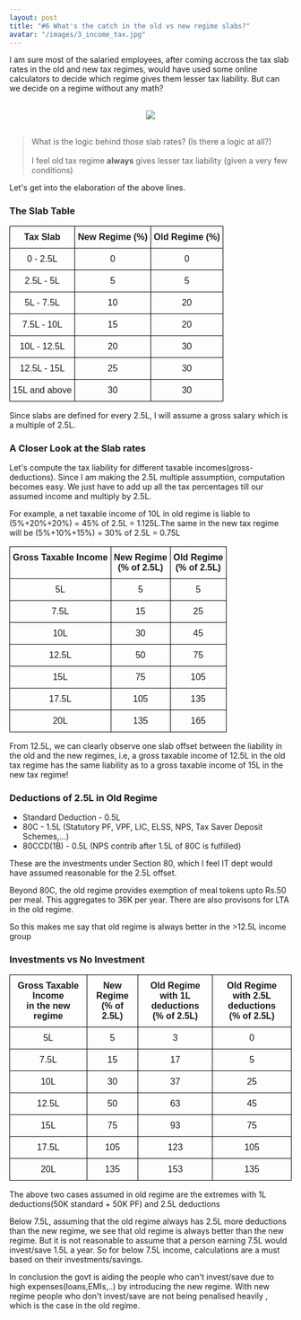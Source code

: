 ```yaml
---
layout: post
title: "#6 What's the catch in the old vs new regime slabs?"
avatar: "/images/3_income_tax.jpg"
---
```


I am sure most of the salaried employees, after coming accross the tax slab rates in the old and new tax regimes, would have used some online calculators to decide which regime gives them lesser tax liability. But can we decide on a regime without any math?

<br/>
<div style="text-align:center"><img src="{{ site.baseurl }}/images/3_income_tax.jpg" /></div>
<br/>

> What is the logic behind those slab rates? (Is there a logic at all?) <br/> <br/>
> I feel old tax regime **always** gives lesser tax liability (given a very few conditions)

Let's get into the elaboration of the above lines.

### The Slab Table

<table style="border-collapse:collapse;border-spacing:0" class="tg"><thead><tr><th style="border-color:black;border-style:solid;border-width:1px;font-family:Arial, sans-serif;font-size:medium;font-weight:bold;overflow:hidden;padding:10px 5px;text-align:center;vertical-align:top;word-break:normal">Tax Slab</th><th style="border-color:black;border-style:solid;border-width:1px;font-family:Arial, sans-serif;font-size:medium;font-weight:bold;overflow:hidden;padding:10px 5px;text-align:center;vertical-align:top;word-break:normal">New Regime (%)</th><th style="border-color:black;border-style:solid;border-width:1px;font-family:Arial, sans-serif;font-size:medium;font-weight:bold;overflow:hidden;padding:10px 5px;text-align:center;vertical-align:top;word-break:normal">Old Regime (%)</th></tr></thead><tbody><tr><td style="border-color:black;border-style:solid;border-width:1px;font-family:Arial, sans-serif;font-size:medium;overflow:hidden;padding:10px 5px;text-align:center;vertical-align:top;word-break:normal">0 - 2.5L</td><td style="border-color:black;border-style:solid;border-width:1px;font-family:Arial, sans-serif;font-size:medium;overflow:hidden;padding:10px 5px;text-align:center;vertical-align:top;word-break:normal">0</td><td style="border-color:black;border-style:solid;border-width:1px;font-family:Arial, sans-serif;font-size:medium;overflow:hidden;padding:10px 5px;text-align:center;vertical-align:top;word-break:normal">0</td></tr><tr><td style="border-color:black;border-style:solid;border-width:1px;font-family:Arial, sans-serif;font-size:medium;overflow:hidden;padding:10px 5px;text-align:center;vertical-align:top;word-break:normal">2.5L - 5L</td><td style="border-color:black;border-style:solid;border-width:1px;font-family:Arial, sans-serif;font-size:medium;overflow:hidden;padding:10px 5px;text-align:center;vertical-align:top;word-break:normal">5</td><td style="border-color:black;border-style:solid;border-width:1px;font-family:Arial, sans-serif;font-size:medium;overflow:hidden;padding:10px 5px;text-align:center;vertical-align:top;word-break:normal">5</td></tr><tr><td style="border-color:black;border-style:solid;border-width:1px;font-family:Arial, sans-serif;font-size:medium;overflow:hidden;padding:10px 5px;text-align:center;vertical-align:top;word-break:normal">5L - 7.5L</td><td style="border-color:black;border-style:solid;border-width:1px;font-family:Arial, sans-serif;font-size:medium;overflow:hidden;padding:10px 5px;text-align:center;vertical-align:top;word-break:normal">10</td><td style="border-color:black;border-style:solid;border-width:1px;font-family:Arial, sans-serif;font-size:medium;overflow:hidden;padding:10px 5px;text-align:center;vertical-align:top;word-break:normal">20</td></tr><tr><td style="border-color:black;border-style:solid;border-width:1px;font-family:Arial, sans-serif;font-size:medium;overflow:hidden;padding:10px 5px;text-align:center;vertical-align:top;word-break:normal">7.5L - 10L</td><td style="border-color:black;border-style:solid;border-width:1px;font-family:Arial, sans-serif;font-size:medium;overflow:hidden;padding:10px 5px;text-align:center;vertical-align:top;word-break:normal">15</td><td style="border-color:black;border-style:solid;border-width:1px;font-family:Arial, sans-serif;font-size:medium;overflow:hidden;padding:10px 5px;text-align:center;vertical-align:top;word-break:normal">20</td></tr><tr><td style="border-color:black;border-style:solid;border-width:1px;font-family:Arial, sans-serif;font-size:medium;overflow:hidden;padding:10px 5px;text-align:center;vertical-align:top;word-break:normal">10L - 12.5L</td><td style="border-color:black;border-style:solid;border-width:1px;font-family:Arial, sans-serif;font-size:medium;overflow:hidden;padding:10px 5px;text-align:center;vertical-align:top;word-break:normal">20</td><td style="border-color:black;border-style:solid;border-width:1px;font-family:Arial, sans-serif;font-size:medium;overflow:hidden;padding:10px 5px;text-align:center;vertical-align:top;word-break:normal">30</td></tr><tr><td style="border-color:black;border-style:solid;border-width:1px;font-family:Arial, sans-serif;font-size:medium;overflow:hidden;padding:10px 5px;text-align:center;vertical-align:top;word-break:normal">12.5L - 15L</td><td style="border-color:black;border-style:solid;border-width:1px;font-family:Arial, sans-serif;font-size:medium;overflow:hidden;padding:10px 5px;text-align:center;vertical-align:top;word-break:normal">25</td><td style="border-color:black;border-style:solid;border-width:1px;font-family:Arial, sans-serif;font-size:medium;overflow:hidden;padding:10px 5px;text-align:center;vertical-align:top;word-break:normal">30</td></tr><tr><td style="border-color:black;border-style:solid;border-width:1px;font-family:Arial, sans-serif;font-size:medium;overflow:hidden;padding:10px 5px;text-align:center;vertical-align:top;word-break:normal">15L and above</td><td style="border-color:black;border-style:solid;border-width:1px;font-family:Arial, sans-serif;font-size:medium;overflow:hidden;padding:10px 5px;text-align:center;vertical-align:top;word-break:normal">30</td><td style="border-color:black;border-style:solid;border-width:1px;font-family:Arial, sans-serif;font-size:medium;overflow:hidden;padding:10px 5px;text-align:center;vertical-align:top;word-break:normal">30</td></tr></tbody></table>

Since slabs are defined for every 2.5L, I will assume a gross salary which is a multiple of 2.5L.

### A Closer Look at the Slab rates
Let's compute the tax liability for different taxable incomes(gross-deductions). Since I am making the 2.5L multiple assumption, computation becomes easy. We just have to add up all the tax percentages till our assumed income and multiply by 2.5L.

For example, a net taxable income of 10L in old regime is liable to (5%+20%+20%) = 45% of 2.5L = 1.125L.The same in the new tax regime will be (5%+10%+15%) = 30% of 2.5L = 0.75L

<table style="border-collapse:collapse;border-spacing:0" class="tg"><thead><tr><th style="border-color:black;border-style:solid;border-width:1px;font-family:Arial, sans-serif;font-size:medium;font-weight:bold;overflow:hidden;padding:10px 5px;text-align:center;vertical-align:top;word-break:normal">Gross Taxable Income</th><th style="border-color:black;border-style:solid;border-width:1px;font-family:Arial, sans-serif;font-size:medium;font-weight:bold;overflow:hidden;padding:10px 5px;text-align:center;vertical-align:top;word-break:normal">New Regime<br>(% of 2.5L)</th><th style="border-color:black;border-style:solid;border-width:1px;font-family:Arial, sans-serif;font-size:medium;font-weight:bold;overflow:hidden;padding:10px 5px;text-align:center;vertical-align:top;word-break:normal">Old Regime<br>(% of 2.5L)</th></tr></thead><tbody><tr><td style="border-color:black;border-style:solid;border-width:1px;font-family:Arial, sans-serif;font-size:medium;overflow:hidden;padding:10px 5px;text-align:center;vertical-align:top;word-break:normal">5L</td><td style="border-color:black;border-style:solid;border-width:1px;font-family:Arial, sans-serif;font-size:medium;overflow:hidden;padding:10px 5px;text-align:center;vertical-align:top;word-break:normal">5</td><td style="border-color:black;border-style:solid;border-width:1px;font-family:Arial, sans-serif;font-size:medium;overflow:hidden;padding:10px 5px;text-align:center;vertical-align:top;word-break:normal">5</td></tr><tr><td style="border-color:black;border-style:solid;border-width:1px;font-family:Arial, sans-serif;font-size:medium;overflow:hidden;padding:10px 5px;text-align:center;vertical-align:top;word-break:normal">7.5L</td><td style="border-color:black;border-style:solid;border-width:1px;font-family:Arial, sans-serif;font-size:medium;overflow:hidden;padding:10px 5px;text-align:center;vertical-align:top;word-break:normal">15</td><td style="border-color:black;border-style:solid;border-width:1px;font-family:Arial, sans-serif;font-size:medium;overflow:hidden;padding:10px 5px;text-align:center;vertical-align:top;word-break:normal">25</td></tr><tr><td style="border-color:black;border-style:solid;border-width:1px;font-family:Arial, sans-serif;font-size:medium;overflow:hidden;padding:10px 5px;text-align:center;vertical-align:top;word-break:normal">10L</td><td style="border-color:black;border-style:solid;border-width:1px;font-family:Arial, sans-serif;font-size:medium;overflow:hidden;padding:10px 5px;text-align:center;vertical-align:top;word-break:normal">30</td><td style="border-color:black;border-style:solid;border-width:1px;font-family:Arial, sans-serif;font-size:medium;overflow:hidden;padding:10px 5px;text-align:center;vertical-align:top;word-break:normal">45</td></tr><tr><td style="border-color:black;border-style:solid;border-width:1px;font-family:Arial, sans-serif;font-size:medium;overflow:hidden;padding:10px 5px;text-align:center;vertical-align:top;word-break:normal">12.5L</td><td style="border-color:black;border-style:solid;border-width:1px;font-family:Arial, sans-serif;font-size:medium;overflow:hidden;padding:10px 5px;text-align:center;vertical-align:top;word-break:normal">50</td><td style="border-color:black;border-style:solid;border-width:1px;font-family:Arial, sans-serif;font-size:medium;overflow:hidden;padding:10px 5px;text-align:center;vertical-align:top;word-break:normal">75</td></tr><tr><td style="border-color:black;border-style:solid;border-width:1px;font-family:Arial, sans-serif;font-size:medium;overflow:hidden;padding:10px 5px;text-align:center;vertical-align:top;word-break:normal">15L</td><td style="border-color:black;border-style:solid;border-width:1px;font-family:Arial, sans-serif;font-size:medium;overflow:hidden;padding:10px 5px;text-align:center;vertical-align:top;word-break:normal">75</td><td style="border-color:black;border-style:solid;border-width:1px;font-family:Arial, sans-serif;font-size:medium;overflow:hidden;padding:10px 5px;text-align:center;vertical-align:top;word-break:normal">105</td></tr><tr><td style="border-color:black;border-style:solid;border-width:1px;font-family:Arial, sans-serif;font-size:medium;overflow:hidden;padding:10px 5px;text-align:center;vertical-align:top;word-break:normal">17.5L</td><td style="border-color:black;border-style:solid;border-width:1px;font-family:Arial, sans-serif;font-size:medium;overflow:hidden;padding:10px 5px;text-align:center;vertical-align:top;word-break:normal">105</td><td style="border-color:black;border-style:solid;border-width:1px;font-family:Arial, sans-serif;font-size:medium;overflow:hidden;padding:10px 5px;text-align:center;vertical-align:top;word-break:normal">135</td></tr><tr><td style="border-color:black;border-style:solid;border-width:1px;font-family:Arial, sans-serif;font-size:medium;overflow:hidden;padding:10px 5px;text-align:center;vertical-align:top;word-break:normal">20L</td><td style="border-color:black;border-style:solid;border-width:1px;font-family:Arial, sans-serif;font-size:medium;overflow:hidden;padding:10px 5px;text-align:center;vertical-align:top;word-break:normal">135</td><td style="border-color:black;border-style:solid;border-width:1px;font-family:Arial, sans-serif;font-size:medium;overflow:hidden;padding:10px 5px;text-align:center;vertical-align:top;word-break:normal">165</td></tr></tbody></table>

From 12.5L, we can clearly observe one slab offset between the liability in the old and the new regimes, i.e, a gross taxable income of 12.5L in the old tax regime has the same liability as to a gross taxable income of 15L in the new tax regime!

### Deductions of 2.5L in Old Regime
* Standard Deduction - 0.5L
* 80C - 1.5L (Statutory PF, VPF, LIC, ELSS, NPS, Tax Saver Deposit Schemes,...)
* 80CCD(1B) - 0.5L (NPS contrib after 1.5L of 80C is fulfilled)

These are the investments under Section 80, which I feel IT dept would have assumed reasonable for the 2.5L offset.

Beyond 80C, the old regime provides exemption of meal tokens upto Rs.50 per meal. This aggregates to 36K per year. There are also provisons for LTA in the old regime.

So this makes me say that old regime is always better in the >12.5L income group

### Investments vs No Investment

<table style="border-collapse:collapse;border-spacing:0" class="tg"><thead><tr><th style="border-color:black;border-style:solid;border-width:1px;font-family:Arial, sans-serif;font-size:medium;font-weight:bold;overflow:hidden;padding:10px 5px;text-align:center;vertical-align:top;word-break:normal">Gross Taxable Income<br>in the new regime</th><th style="border-color:black;border-style:solid;border-width:1px;font-family:Arial, sans-serif;font-size:medium;font-weight:bold;overflow:hidden;padding:10px 5px;text-align:center;vertical-align:top;word-break:normal">New Regime<br>(% of 2.5L)</th><th style="border-color:black;border-style:solid;border-width:1px;font-family:Arial, sans-serif;font-size:medium;font-weight:bold;overflow:hidden;padding:10px 5px;text-align:center;vertical-align:top;word-break:normal">Old Regime<br>with 1L deductions<br>(% of 2.5L)</th><th style="border-color:black;border-style:solid;border-width:1px;font-family:Arial, sans-serif;font-size:medium;font-weight:bold;overflow:hidden;padding:10px 5px;text-align:center;vertical-align:top;word-break:normal">Old Regime<br>with 2.5L deductions<br>(% of 2.5L)</th></tr></thead><tbody><tr><td style="border-color:black;border-style:solid;border-width:1px;font-family:Arial, sans-serif;font-size:medium;overflow:hidden;padding:10px 5px;text-align:center;vertical-align:top;word-break:normal">5L</td><td style="border-color:black;border-style:solid;border-width:1px;font-family:Arial, sans-serif;font-size:medium;overflow:hidden;padding:10px 5px;text-align:center;vertical-align:top;word-break:normal">5</td><td style="border-color:black;border-style:solid;border-width:1px;font-family:Arial, sans-serif;font-size:medium;overflow:hidden;padding:10px 5px;text-align:center;vertical-align:top;word-break:normal">3</td><td style="border-color:black;border-style:solid;border-width:1px;font-family:Arial, sans-serif;font-size:medium;overflow:hidden;padding:10px 5px;text-align:center;vertical-align:top;word-break:normal">0</td></tr><tr><td style="border-color:black;border-style:solid;border-width:1px;font-family:Arial, sans-serif;font-size:medium;overflow:hidden;padding:10px 5px;text-align:center;vertical-align:top;word-break:normal">7.5L</td><td style="border-color:black;border-style:solid;border-width:1px;font-family:Arial, sans-serif;font-size:medium;overflow:hidden;padding:10px 5px;text-align:center;vertical-align:top;word-break:normal">15</td><td style="border-color:black;border-style:solid;border-width:1px;font-family:Arial, sans-serif;font-size:medium;overflow:hidden;padding:10px 5px;text-align:center;vertical-align:top;word-break:normal">17</td><td style="border-color:black;border-style:solid;border-width:1px;font-family:Arial, sans-serif;font-size:medium;overflow:hidden;padding:10px 5px;text-align:center;vertical-align:top;word-break:normal">5</td></tr><tr><td style="border-color:black;border-style:solid;border-width:1px;font-family:Arial, sans-serif;font-size:medium;overflow:hidden;padding:10px 5px;text-align:center;vertical-align:top;word-break:normal">10L</td><td style="border-color:black;border-style:solid;border-width:1px;font-family:Arial, sans-serif;font-size:medium;overflow:hidden;padding:10px 5px;text-align:center;vertical-align:top;word-break:normal">30</td><td style="border-color:black;border-style:solid;border-width:1px;font-family:Arial, sans-serif;font-size:medium;overflow:hidden;padding:10px 5px;text-align:center;vertical-align:top;word-break:normal">37</td><td style="border-color:black;border-style:solid;border-width:1px;font-family:Arial, sans-serif;font-size:medium;overflow:hidden;padding:10px 5px;text-align:center;vertical-align:top;word-break:normal">25</td></tr><tr><td style="border-color:black;border-style:solid;border-width:1px;font-family:Arial, sans-serif;font-size:medium;overflow:hidden;padding:10px 5px;text-align:center;vertical-align:top;word-break:normal">12.5L</td><td style="border-color:black;border-style:solid;border-width:1px;font-family:Arial, sans-serif;font-size:medium;overflow:hidden;padding:10px 5px;text-align:center;vertical-align:top;word-break:normal">50</td><td style="border-color:black;border-style:solid;border-width:1px;font-family:Arial, sans-serif;font-size:medium;overflow:hidden;padding:10px 5px;text-align:center;vertical-align:top;word-break:normal">63</td><td style="border-color:black;border-style:solid;border-width:1px;font-family:Arial, sans-serif;font-size:medium;overflow:hidden;padding:10px 5px;text-align:center;vertical-align:top;word-break:normal">45</td></tr><tr><td style="border-color:black;border-style:solid;border-width:1px;font-family:Arial, sans-serif;font-size:medium;overflow:hidden;padding:10px 5px;text-align:center;vertical-align:top;word-break:normal">15L</td><td style="border-color:black;border-style:solid;border-width:1px;font-family:Arial, sans-serif;font-size:medium;overflow:hidden;padding:10px 5px;text-align:center;vertical-align:top;word-break:normal">75</td><td style="border-color:black;border-style:solid;border-width:1px;font-family:Arial, sans-serif;font-size:medium;overflow:hidden;padding:10px 5px;text-align:center;vertical-align:top;word-break:normal">93</td><td style="border-color:black;border-style:solid;border-width:1px;font-family:Arial, sans-serif;font-size:medium;overflow:hidden;padding:10px 5px;text-align:center;vertical-align:top;word-break:normal">75</td></tr><tr><td style="border-color:black;border-style:solid;border-width:1px;font-family:Arial, sans-serif;font-size:medium;overflow:hidden;padding:10px 5px;text-align:center;vertical-align:top;word-break:normal">17.5L</td><td style="border-color:black;border-style:solid;border-width:1px;font-family:Arial, sans-serif;font-size:medium;overflow:hidden;padding:10px 5px;text-align:center;vertical-align:top;word-break:normal">105</td><td style="border-color:black;border-style:solid;border-width:1px;font-family:Arial, sans-serif;font-size:medium;overflow:hidden;padding:10px 5px;text-align:center;vertical-align:top;word-break:normal">123</td><td style="border-color:black;border-style:solid;border-width:1px;font-family:Arial, sans-serif;font-size:medium;overflow:hidden;padding:10px 5px;text-align:center;vertical-align:top;word-break:normal">105</td></tr><tr><td style="border-color:black;border-style:solid;border-width:1px;font-family:Arial, sans-serif;font-size:medium;overflow:hidden;padding:10px 5px;text-align:center;vertical-align:top;word-break:normal">20L</td><td style="border-color:black;border-style:solid;border-width:1px;font-family:Arial, sans-serif;font-size:medium;overflow:hidden;padding:10px 5px;text-align:center;vertical-align:top;word-break:normal">135</td><td style="border-color:black;border-style:solid;border-width:1px;font-family:Arial, sans-serif;font-size:medium;overflow:hidden;padding:10px 5px;text-align:center;vertical-align:top;word-break:normal">153</td><td style="border-color:black;border-style:solid;border-width:1px;font-family:Arial, sans-serif;font-size:medium;overflow:hidden;padding:10px 5px;text-align:center;vertical-align:top;word-break:normal">135</td></tr></tbody></table>

The above two cases assumed in old regime are the extremes with 1L deductions(50K standard + 50K PF) and 2.5L deductions

Below 7.5L, assuming that the old regime always has 2.5L more deductions than the new regime, we see that old regime is always better than the new regime. But it is not reasonable to assume that a person earning 7.5L would invest/save 1.5L a year. So for below 7.5L income, calculations are a must based on their investments/savings. 


In conclusion the govt is aiding the people who can't invest/save due to high expenses(loans,EMIs,..) by introducing the new regime. With new regime people who don't invest/save are not being penalised heavily , which is the case in the old regime. 